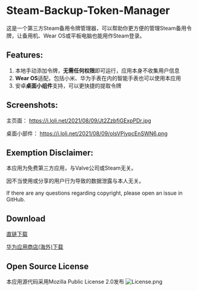 # Steam-Backup-Token-Manager
这是一个第三方Steam备用令牌管理器，可以帮助你更方便的管理Steam备用令牌，让备用机、Wear OS或平板电脑也能用作Steam登录。

## Features: 
1. 本地手动添加令牌，**无需任何权限**即可运行，应用本身不收集用户信息
2. **Wear OS**适配，包括小米、华为手表在内的智能手表也可以使用本应用
3. 安卓**桌面小组件**支持，可以更快捷的提取令牌

## Screenshots:
主页面： https://i.loli.net/2021/08/09/Jt2ZzbfjGExpPDr.jpg

桌面小部件： https://i.loli.net/2021/08/09/olsVPiypcEnSWN6.png

## Exemption Disclaimer:
本应用为免费第三方应用，与Valve公司或Steam无关。

因不当使用或分享的用户行为导致的数据泄露与本人无关。

If there are any questions regarding copyright, please open an issue in GitHub.

## Download
[直链下载](https://github.com/Koukotsukan/Steam-Backup-Token-Manager/releases)

[华为应用商店(海外)下载](https://appgallery.huawei.com/#/app/C104607179)

## Open Source License
本应用源代码采用Mozilla Public License 2.0发布
![License.png](https://i.loli.net/2021/08/09/vZ96UNqoJBYXkym.png)

